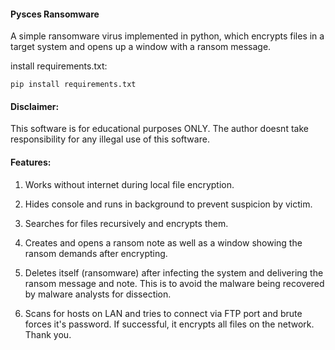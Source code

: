 #### **Pysces Ransomware**

A simple ransomware virus implemented in python, which encrypts files in a target system
and opens up a window with a ransom message.

install requirements.txt:

`pip install requirements.txt`


#### **Disclaimer:**

This software is for educational purposes ONLY. The author doesnt take
responsibility for any illegal use of this software.

#### **Features:**

1. Works without internet during local file encryption.

2. Hides console and runs in background to prevent suspicion by victim.

3. Searches for files recursively and encrypts them.

4. Creates and opens a ransom note as well as a window showing the ransom demands after encrypting.

5. Deletes itself (ransomware) after infecting the system and delivering the ransom message and note.
This is to avoid the malware being recovered by malware analysts for dissection.

6. Scans for hosts on LAN and tries to connect via FTP port and brute forces it's password.
If successful, it encrypts all files on the network.
Thank you.
